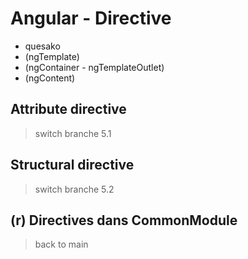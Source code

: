 # Angular - Directive
- quesako
- (ngTemplate)
- (ngContainer - ngTemplateOutlet)
- (ngContent)

## Attribute directive
> switch branche 5.1

## Structural directive
> switch branche 5.2

## (r) Directives dans CommonModule

> back to main
